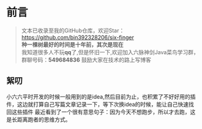 # 前言
>文本已收录至我的GitHub仓库，欢迎Star：https://github.com/bin392328206/six-finger                             
> **种一棵树最好的时间是十年前，其次是现在**   
>我知道很多人不玩**qq**了,但是怀旧一下,欢迎加入六脉神剑Java菜鸟学习群，群聊号码：**549684836** 鼓励大家在技术的路上写博客 
## 絮叨
小六六平时开发的时候一般用到的是idea,然后目前为止，也积累了不好好用的插件，这边就打算自己写篇文章记录一下，等下次换idea的时候，能让自己快速找回这些插件
最近看到了一个很有意思句子：因为今天不想跑步，所以才去跑，这是长距离跑者的思维方式。